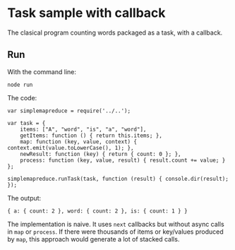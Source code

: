 # Task sample with callback

The clasical program counting words packaged as a task, with a callback.

## Run

With the command line:
```
node run
```

The code:
```
var simplemapreduce = require('../..');

var task = {
    items: ["A", "word", "is", "a", "word"], 
    getItems: function () { return this.items; },
    map: function (key, value, context) { context.emit(value.toLowerCase(), 1); },
    newResult: function (key) { return { count: 0 }; },
    process: function (key, value, result) { result.count += value; }
};

simplemapreduce.runTask(task, function (result) { console.dir(result); });
```

The output:
```
{ a: { count: 2 }, word: { count: 2 }, is: { count: 1 } }
```

The implementation is naive. It uses `next` callbacks but without async calls in `map` or `process`.
If there were thousands of items or key/values produced by `map`, this approach would generate 
a lot of stacked calls.


